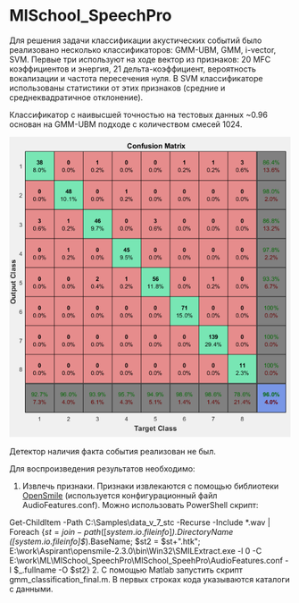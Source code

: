 # MlSchool_SpeechPro
Для решения задачи классификации акустических событий было реализовано несколько классификаторов: GMM-UBM, GMM, i-vector, SVM. Первые три используют на ходе вектор из признаков: 20 MFC коэффициентов и энергия, 21 дельта-коэффициент, вероятность вокализации и частота пересечения нуля. В SVM классификаторе использованы статистики от этих признаков (средние и среднеквадратичное отклонение). 

Классификатор с наивысшей точностью на тестовых данных 	~0.96 основан на GMM-UBM подходе с количеством смесей 1024.

![Confusion Matrix](ConfusionMatrix.png)

Детектор наличия факта события реализован не был.

Для воспроизведения результатов необходимо:
1. Извлечь признаки. Признаки извлекаются с помощью библиотеки [OpenSmile](http://opensmile.audeering.com/) (используется конфигурационный файл AudioFeatures.conf). Можно использовать PowerShell скрипт:

 Get-ChildItem -Path C:\Samples\data_v_7_stc -Recurse -Include *.wav | Foreach {$st = join-path ([system.io.fileinfo]$_).DirectoryName  ([system.io.fileinfo]$_).BaseName;  $st2 = $st+".htk"; E:\work\Aspirant\opensmile-2.3.0\bin\Win32\SMILExtract.exe -l 0 -C E:\work\ML\MlSchool_SpeechPro\MlSchool_SpeehPro\AudioFeatures.conf -I $_.fullname -O  $st2}
2. С помощью Matlab запустить скрипт gmm_classification_final.m. В первых строках кода указываются каталоги с данными.
